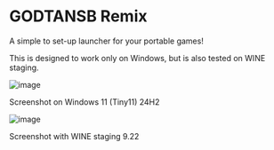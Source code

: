 # GODTANSB Remix

A simple to set-up launcher for your portable games!

This is designed to work only on Windows, but is also tested on WINE staging.

![image](https://github.com/user-attachments/assets/dbc297d1-f88e-456f-aa66-29fb6da8d7cf)


Screenshot on Windows 11 (Tiny11) 24H2


![image](https://github.com/user-attachments/assets/3957aa4b-a18a-4536-bbb8-0d23c44876b3)


Screenshot with WINE staging 9.22
